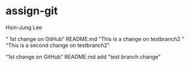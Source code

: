# assign-git
Hsin-Jung Lee

“ 1st change on GitHub” README.md
"This is a change on testbranch2 "
"This is a second change on testbranch2"

“1st change on GitHub” README.md
add "test branch change"
